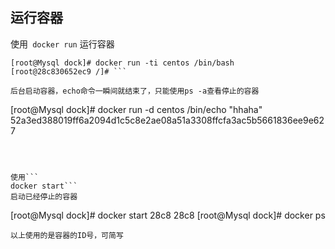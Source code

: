 ## 运行容器

使用```
docker run```
 运行容器

```
[root@Mysql dock]# docker run -ti centos /bin/bash
[root@28c830652ec9 /]# ```

后台启动容器，echo命令一瞬间就结束了，只能使用ps -a查看停止的容器
```
[root@Mysql dock]# docker run -d centos /bin/echo "hhaha"
52a3ed388019ff6a2094d1c5c8e2ae08a51a3308ffcfa3ac5b5661836ee9e627
```



使用```
docker start```
启动已经停止的容器
```
[root@Mysql dock]# docker start 28c8
28c8
[root@Mysql dock]# docker ps
```
以上使用的是容器的ID号，可简写

